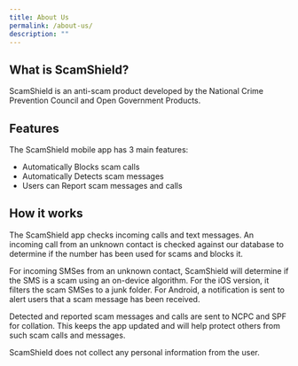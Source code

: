 ```yaml
---
title: About Us
permalink: /about-us/
description: ""
---
```

## What is ScamShield?
ScamShield is an anti-scam product developed by the National Crime Prevention Council and Open Government Products. 

## Features

The ScamShield mobile app has 3 main features: 
* Automatically Blocks scam calls
* Automatically Detects scam messages 
* Users can Report scam messages and calls

## How it works

The ScamShield app checks incoming calls and text messages. An incoming call from an unknown contact is checked against our database to determine if the number has been used for scams and blocks it.

For incoming SMSes from an unknown contact, ScamShield will determine if the SMS is a scam using an on-device algorithm. For the iOS version, it filters the scam SMSes to a junk folder. For Android, a notification is sent to alert users that a scam message has been received.

Detected and reported scam messages and calls are sent to NCPC and SPF for collation. This keeps the app updated and will help protect others from such scam calls and messages.

ScamShield does not collect any personal information from the user.